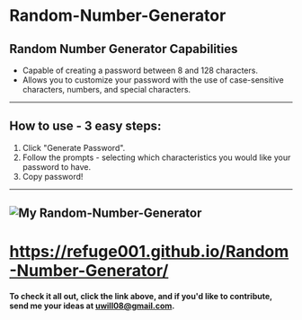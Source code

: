 # Random-Number-Generator
## Random Number Generator Capabilities
* Capable of creating a password between 8 and 128 characters.
* Allows you to customize your password with the use of case-sensitive characters, numbers, and special characters.
---
## How to use - 3 easy steps:
1. Click "Generate Password".
2. Follow the prompts - selecting which characteristics you would like your password to have.
3. Copy password!

---
![My Random-Number-Generator](/assets/img/RNG.bmp)
---
# https://refuge001.github.io/Random-Number-Generator/
#### To check it all out, click the link above, and if you'd like to contribute, send me your ideas at uwill08@gmail.com.